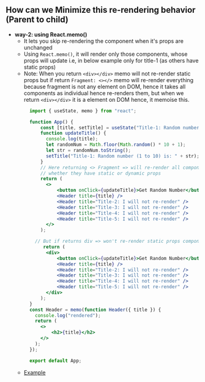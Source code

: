 ## How can we Minimize this re-rendering behavior (Parent to child)

- **way-2: using React.memo()**
  - It lets you skip re-rendering the component when it's props are unchanged
  - Using `React.memo()`, it will render only those components, whose props will update i.e, in below example only for title-1 (as others have static props)
  - Note: When you return `<div></div>` memo will not re-render static props but if return `Fragment: <></>` memo will re-render everything because fragment is not any element on DOM, hence it takes all components as individual hence re-renders them, but when we return `<div></div>` it is a element on DOM hence,  it memoise this.
    ```jsx
      import { useState, memo } from "react";

      function App() {
          const [title, setTitle] = useState("Title-1: Random number (1 to 10)is: 0" );
          function updateTitle() {
            console.log(title);
            let randomNum = Math.floor(Math.random() * 10 + 1);
            let str = randomNum.toString();
            setTitle("Title-1: Random number (1 to 10) is: " + str);
          }
          // Here returning <> Fragment => will re-render all components
          // whether they have static or dynamic props
          return (
            <>
                <button onClick={updateTitle}>Get Random Number</button>
                <Header title={title} />
                <Header title="Title-2: I will not re-render" />
                <Header title="Title-3: I will not re-render" />
                <Header title="Title-4: I will not re-render" />
                <Header title="Title-5: I will not re-render" />
            </>
          );

        // But if returns div => won't re-render static props component
           return (
            <div>
                <button onClick={updateTitle}>Get Random Number</button>
                <Header title={title} />
                <Header title="Title-2: I will not re-render" />
                <Header title="Title-3: I will not re-render" />
                <Header title="Title-4: I will not re-render" />
                <Header title="Title-5: I will not re-render" />
            </div>
          );
      }
      const Header = memo(function Header({ title }) {
        console.log("rendered");
        return (
          <>
              <h2>{title}</h2>
          </>
        );
      });

      export default App;
    ```
  - [Example](https://github.com/princebansal7/Web-Development-Concepts/blob/main/react-js/08.react-minimize-renders-memo/src/App.jsx)